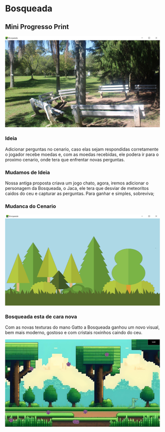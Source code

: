 # Bosqueada

## Mini Progresso Print
![Erro ao carregar a imagem](Bosqueada/assets/prints/Icone+cenario1.png)

### Ideia
   Adicionar perguntas no cenario, caso elas sejam respondidas corretamente o jogador recebe moedas e, com as moedas recebidas, ele podera ir para o proximo cenario, onde tera que enfrentar novas perguntas.

### Mudamos de Ideia
   Nossa antiga proposta criava um jogo chato, agora, iremos adicionar o personagem da Bosqueada, o Jaca, ele tera que desviar de meteoritos caidos do ceu e capturar as perguntas. Para ganhar e simples, sobreviva;

### Mudanca do Cenario

![Erro ao carregar a imagem](Bosqueada/assets/prints/Screenshot%20(7).png)

### Bosqueada esta de cara nova
   Com as novas texturas do mano Gatto a Bosqueada ganhou um novo visual, bem mais moderno, gostoso e com cristais roxinhos caindo do ceu.

![Erro ao carregar a imagem](Bosqueada/assets/prints/Screenshot%20(13).png)